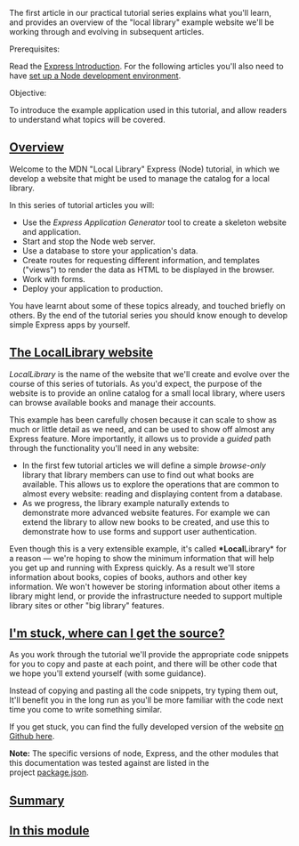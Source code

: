 The first article in our practical tutorial series explains what you'll learn, and provides an overview of the "local library" example website we'll be working through and evolving in subsequent articles.

Prerequisites:

Read the [Express Introduction](https://developer.mozilla.org/en-US/docs/Learn/Server-side/Express_Nodejs/Introduction). For the following articles you'll also need to have [set up a Node development environment](https://developer.mozilla.org/en-US/docs/Learn/Server-side/Express_Nodejs/development_environment).

Objective:

To introduce the example application used in this tutorial, and allow readers to understand what topics will be covered.

## [Overview](https://developer.mozilla.org/en-US/docs/Learn/Server-side/Express_Nodejs/Tutorial_local_library_website#overview "Permalink to Overview")

Welcome to the MDN "Local Library" Express (Node) tutorial, in which we develop a website that might be used to manage the catalog for a local library.

In this series of tutorial articles you will:

- Use the _Express Application Generator_ tool to create a skeleton website and application.
- Start and stop the Node web server.
- Use a database to store your application's data.
- Create routes for requesting different information, and templates ("views") to render the data as HTML to be displayed in the browser.
- Work with forms.
- Deploy your application to production.

You have learnt about some of these topics already, and touched briefly on others. By the end of the tutorial series you should know enough to develop simple Express apps by yourself.

## [The LocalLibrary website](https://developer.mozilla.org/en-US/docs/Learn/Server-side/Express_Nodejs/Tutorial_local_library_website#the_locallibrary_website "Permalink to The LocalLibrary website")

*LocalLibrary* is the name of the website that we'll create and evolve over the course of this series of tutorials. As you'd expect, the purpose of the website is to provide an online catalog for a small local library, where users can browse available books and manage their accounts.

This example has been carefully chosen because it can scale to show as much or little detail as we need, and can be used to show off almost any Express feature. More importantly, it allows us to provide a *guided* path through the functionality you'll need in any website:

- In the first few tutorial articles we will define a simple _browse-only_ library that library members can use to find out what books are available. This allows us to explore the operations that are common to almost every website: reading and displaying content from a database.
- As we progress, the library example naturally extends to demonstrate more advanced website features. For example we can extend the library to allow new books to be created, and use this to demonstrate how to use forms and support user authentication.

Even though this is a very extensible example, it's called **\*Local**Library\* for a reason — we're hoping to show the minimum information that will help you get up and running with Express quickly. As a result we'll store information about books, copies of books, authors and other key information. We won't however be storing information about other items a library might lend, or provide the infrastructure needed to support multiple library sites or other "big library" features.

## [I'm stuck, where can I get the source?](https://developer.mozilla.org/en-US/docs/Learn/Server-side/Express_Nodejs/Tutorial_local_library_website#im_stuck_where_can_i_get_the_source "Permalink to I'm stuck, where can I get the source?")

As you work through the tutorial we'll provide the appropriate code snippets for you to copy and paste at each point, and there will be other code that we hope you'll extend yourself (with some guidance).

Instead of copying and pasting all the code snippets, try typing them out, It'll benefit you in the long run as you'll be more familiar with the code next time you come to write something similar.

If you get stuck, you can find the fully developed version of the website [on Github here](https://github.com/mdn/express-locallibrary-tutorial).

**Note:** The specific versions of node, Express, and the other modules that this documentation was tested against are listed in the project [package.json](https://github.com/mdn/express-locallibrary-tutorial/blob/master/package.json).

## [Summary](https://developer.mozilla.org/en-US/docs/Learn/Server-side/Express_Nodejs/Tutorial_local_library_website#summary "Permalink to Summary")

## [In this module](https://developer.mozilla.org/en-US/docs/Learn/Server-side/Express_Nodejs/Tutorial_local_library_website#in_this_module "Permalink to In this module")
